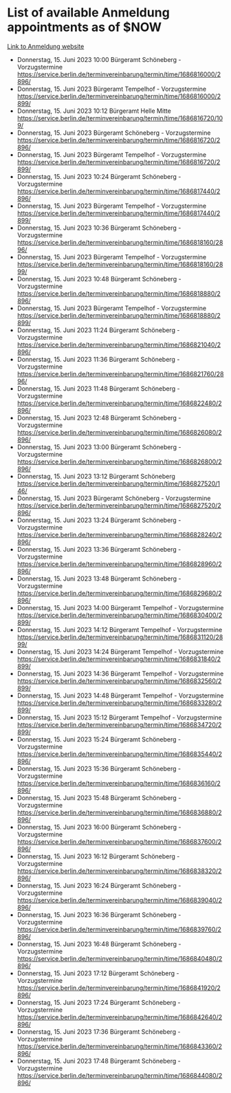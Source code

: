 # List of available Anmeldung appointments as of $NOW
[Link to Anmeldung website](https://service.berlin.de/terminvereinbarung/termin/tag.php?termin=1&anliegen[]=120686&dienstleisterlist=122210,122217,327316,122219,327312,122227,327314,122231,327346,122243,327348,122254,122252,329742,122260,329745,122262,329748,122271,327278,122273,327274,122277,327276,330436,122280,327294,122282,327290,122284,327292,122291,327270,122285,327266,122286,327264,122296,327268,150230,329760,122297,327286,122294,327284,122312,329763,122314,329775,122304,327330,122311,327334,122309,327332,317869,122281,327352,122279,329772,122283,122276,327324,122274,327326,122267,329766,122246,327318,122251,327320,122257,327322,122208,327298,122226,327300&herkunft=http%3A%2F%2Fservice.berlin.de%2Fdienstleistung%2F120686%2F)
- Donnerstag, 15. Juni 2023 10:00 Bürgeramt Schöneberg - Vorzugstermine https://service.berlin.de/terminvereinbarung/termin/time/1686816000/2896/
- Donnerstag, 15. Juni 2023  Bürgeramt Tempelhof - Vorzugstermine https://service.berlin.de/terminvereinbarung/termin/time/1686816000/2899/
- Donnerstag, 15. Juni 2023 10:12 Bürgeramt Helle Mitte https://service.berlin.de/terminvereinbarung/termin/time/1686816720/109/
- Donnerstag, 15. Juni 2023  Bürgeramt Schöneberg - Vorzugstermine https://service.berlin.de/terminvereinbarung/termin/time/1686816720/2896/
- Donnerstag, 15. Juni 2023  Bürgeramt Tempelhof - Vorzugstermine https://service.berlin.de/terminvereinbarung/termin/time/1686816720/2899/
- Donnerstag, 15. Juni 2023 10:24 Bürgeramt Schöneberg - Vorzugstermine https://service.berlin.de/terminvereinbarung/termin/time/1686817440/2896/
- Donnerstag, 15. Juni 2023  Bürgeramt Tempelhof - Vorzugstermine https://service.berlin.de/terminvereinbarung/termin/time/1686817440/2899/
- Donnerstag, 15. Juni 2023 10:36 Bürgeramt Schöneberg - Vorzugstermine https://service.berlin.de/terminvereinbarung/termin/time/1686818160/2896/
- Donnerstag, 15. Juni 2023  Bürgeramt Tempelhof - Vorzugstermine https://service.berlin.de/terminvereinbarung/termin/time/1686818160/2899/
- Donnerstag, 15. Juni 2023 10:48 Bürgeramt Schöneberg - Vorzugstermine https://service.berlin.de/terminvereinbarung/termin/time/1686818880/2896/
- Donnerstag, 15. Juni 2023  Bürgeramt Tempelhof - Vorzugstermine https://service.berlin.de/terminvereinbarung/termin/time/1686818880/2899/
- Donnerstag, 15. Juni 2023 11:24 Bürgeramt Schöneberg - Vorzugstermine https://service.berlin.de/terminvereinbarung/termin/time/1686821040/2896/
- Donnerstag, 15. Juni 2023 11:36 Bürgeramt Schöneberg - Vorzugstermine https://service.berlin.de/terminvereinbarung/termin/time/1686821760/2896/
- Donnerstag, 15. Juni 2023 11:48 Bürgeramt Schöneberg - Vorzugstermine https://service.berlin.de/terminvereinbarung/termin/time/1686822480/2896/
- Donnerstag, 15. Juni 2023 12:48 Bürgeramt Schöneberg - Vorzugstermine https://service.berlin.de/terminvereinbarung/termin/time/1686826080/2896/
- Donnerstag, 15. Juni 2023 13:00 Bürgeramt Schöneberg - Vorzugstermine https://service.berlin.de/terminvereinbarung/termin/time/1686826800/2896/
- Donnerstag, 15. Juni 2023 13:12 Bürgeramt Schöneberg https://service.berlin.de/terminvereinbarung/termin/time/1686827520/146/
- Donnerstag, 15. Juni 2023  Bürgeramt Schöneberg - Vorzugstermine https://service.berlin.de/terminvereinbarung/termin/time/1686827520/2896/
- Donnerstag, 15. Juni 2023 13:24 Bürgeramt Schöneberg - Vorzugstermine https://service.berlin.de/terminvereinbarung/termin/time/1686828240/2896/
- Donnerstag, 15. Juni 2023 13:36 Bürgeramt Schöneberg - Vorzugstermine https://service.berlin.de/terminvereinbarung/termin/time/1686828960/2896/
- Donnerstag, 15. Juni 2023 13:48 Bürgeramt Schöneberg - Vorzugstermine https://service.berlin.de/terminvereinbarung/termin/time/1686829680/2896/
- Donnerstag, 15. Juni 2023 14:00 Bürgeramt Tempelhof - Vorzugstermine https://service.berlin.de/terminvereinbarung/termin/time/1686830400/2899/
- Donnerstag, 15. Juni 2023 14:12 Bürgeramt Tempelhof - Vorzugstermine https://service.berlin.de/terminvereinbarung/termin/time/1686831120/2899/
- Donnerstag, 15. Juni 2023 14:24 Bürgeramt Tempelhof - Vorzugstermine https://service.berlin.de/terminvereinbarung/termin/time/1686831840/2899/
- Donnerstag, 15. Juni 2023 14:36 Bürgeramt Tempelhof - Vorzugstermine https://service.berlin.de/terminvereinbarung/termin/time/1686832560/2899/
- Donnerstag, 15. Juni 2023 14:48 Bürgeramt Tempelhof - Vorzugstermine https://service.berlin.de/terminvereinbarung/termin/time/1686833280/2899/
- Donnerstag, 15. Juni 2023 15:12 Bürgeramt Tempelhof - Vorzugstermine https://service.berlin.de/terminvereinbarung/termin/time/1686834720/2899/
- Donnerstag, 15. Juni 2023 15:24 Bürgeramt Schöneberg - Vorzugstermine https://service.berlin.de/terminvereinbarung/termin/time/1686835440/2896/
- Donnerstag, 15. Juni 2023 15:36 Bürgeramt Schöneberg - Vorzugstermine https://service.berlin.de/terminvereinbarung/termin/time/1686836160/2896/
- Donnerstag, 15. Juni 2023 15:48 Bürgeramt Schöneberg - Vorzugstermine https://service.berlin.de/terminvereinbarung/termin/time/1686836880/2896/
- Donnerstag, 15. Juni 2023 16:00 Bürgeramt Schöneberg - Vorzugstermine https://service.berlin.de/terminvereinbarung/termin/time/1686837600/2896/
- Donnerstag, 15. Juni 2023 16:12 Bürgeramt Schöneberg - Vorzugstermine https://service.berlin.de/terminvereinbarung/termin/time/1686838320/2896/
- Donnerstag, 15. Juni 2023 16:24 Bürgeramt Schöneberg - Vorzugstermine https://service.berlin.de/terminvereinbarung/termin/time/1686839040/2896/
- Donnerstag, 15. Juni 2023 16:36 Bürgeramt Schöneberg - Vorzugstermine https://service.berlin.de/terminvereinbarung/termin/time/1686839760/2896/
- Donnerstag, 15. Juni 2023 16:48 Bürgeramt Schöneberg - Vorzugstermine https://service.berlin.de/terminvereinbarung/termin/time/1686840480/2896/
- Donnerstag, 15. Juni 2023 17:12 Bürgeramt Schöneberg - Vorzugstermine https://service.berlin.de/terminvereinbarung/termin/time/1686841920/2896/
- Donnerstag, 15. Juni 2023 17:24 Bürgeramt Schöneberg - Vorzugstermine https://service.berlin.de/terminvereinbarung/termin/time/1686842640/2896/
- Donnerstag, 15. Juni 2023 17:36 Bürgeramt Schöneberg - Vorzugstermine https://service.berlin.de/terminvereinbarung/termin/time/1686843360/2896/
- Donnerstag, 15. Juni 2023 17:48 Bürgeramt Schöneberg - Vorzugstermine https://service.berlin.de/terminvereinbarung/termin/time/1686844080/2896/
